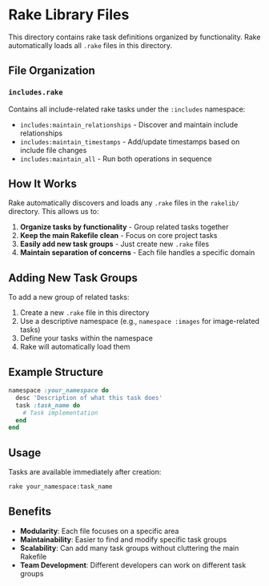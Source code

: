 # Rake Library Files

This directory contains rake task definitions organized by functionality. Rake automatically loads all `.rake` files in this directory.

## File Organization

### `includes.rake`

Contains all include-related rake tasks under the `:includes` namespace:

- `includes:maintain_relationships` - Discover and maintain include relationships
- `includes:maintain_timestamps` - Add/update timestamps based on include file changes
- `includes:maintain_all` - Run both operations in sequence

## How It Works

Rake automatically discovers and loads any `.rake` files in the `rakelib/` directory. This allows us to:

1. **Organize tasks by functionality** - Group related tasks together
2. **Keep the main Rakefile clean** - Focus on core project tasks
3. **Easily add new task groups** - Just create new `.rake` files
4. **Maintain separation of concerns** - Each file handles a specific domain

## Adding New Task Groups

To add a new group of related tasks:

1. Create a new `.rake` file in this directory
2. Use a descriptive namespace (e.g., `namespace :images` for image-related tasks)
3. Define your tasks within the namespace
4. Rake will automatically load them

## Example Structure

```ruby
namespace :your_namespace do
  desc 'Description of what this task does'
  task :task_name do
    # Task implementation
  end
end
```

## Usage

Tasks are available immediately after creation:

```bash
rake your_namespace:task_name
```

## Benefits

- **Modularity**: Each file focuses on a specific area
- **Maintainability**: Easier to find and modify specific task groups
- **Scalability**: Can add many task groups without cluttering the main Rakefile
- **Team Development**: Different developers can work on different task groups
